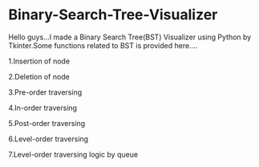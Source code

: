 # Binary-Search-Tree-Visualizer
Hello guys...I made a Binary Search Tree(BST) Visualizer using Python by Tkinter.Some functions related to BST is provided here....

1.Insertion of node

2.Deletion of node

3.Pre-order traversing

4.In-order traversing

5.Post-order traversing

6.Level-order traversing

7.Level-order traversing logic by queue


